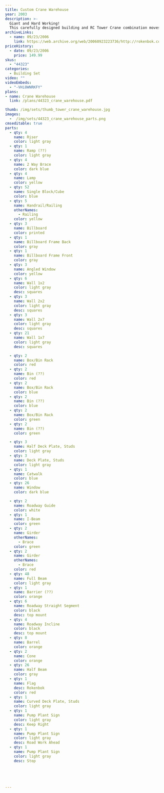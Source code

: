 ```yaml
---
title: Custom Crane Warehouse
year: 2003
description: >-
  Giant and Hard Working!
  This carefully designed building and RC Tower Crane combination moves and stores all kinds of building materials. The RC Tower Crane features 4 different working attachments and works great with the RC Loader, RC Forklift, and RC TransGripper. The warehouse comes with pallets, crates, and pallet racks so you can move and store Roks, barrels . . . whatever! New ROK'n Roadway pieces make accurate driving a snap. Includes over 260 pieces. Requires Start Set and 3 AA batteries (not included).
archiveLinks:
  - name: 09/23/2006
    link: https://web.archive.org/web/20060923223736/http://rokenbok.com/catalog/pd_44623.html
priceHistory:
  - date: 09/23/2006
    price: 149.99
skus:
  - "44323"
categories: 
  - Building Set
video: ""
videoEmbeds:
  - "-VHi8WNRKFY"
plans:
- name: Crane Warehouse
  link: /plans/44323_crane_warehouse.pdf

thumb: /img/sets/thumb_tower_crane_warehouse.jpg
images:
  -  /img/sets/44323_crane_warehouse_parts.png
cmseditable: true
parts:
  - qty: 4
    name: Riser
    color: light gray
  - qty: 1
    name: Ramp (??)
    color: light gray
  - qty: 4
    name: 2 Way Brace
    color: dark blue
  - qty: 4
    name: Lamp
    color: yellow
  - qty: 52
    name: Single Block/Cube
    color: blue
  - qty: 5
    name: Handrail/Railing
    otherNames:
      - Railing
    color: yellow
  - qty: 3
    name: Billboard
    color: printed
  - qty: 1
    name: Billboard Frame Back
    color: gray
  - qty: 1
    name: Billboard Frame Front
    color: gray
  - qty: 3
    name: Angled Window
    color: yellow
  - qty: 6
    name: Wall 1x2
    color: light gray
    desc: squares
  - qty: 3
    name: Wall 2x2
    color: light gray
    desc: squares
  - qty: 3
    name: Wall 2x7
    color: light gray
    desc: squares
  - qty: 21
    name: Wall 1x7
    color: light gray
    desc: squares

  - qty: 2
    name: Box/Bin Rack
    color: red
  - qty: 2
    name: Bin (??)
    color: red
  - qty: 2
    name: Box/Bin Rack
    color: blue
  - qty: 2
    name: Bin (??)
    color: blue
  - qty: 2
    name: Box/Bin Rack
    color: green
  - qty: 2
    name: Bin (??)
    color: green

  - qty: 3
    name: Half Deck Plate, Studs
    color: light gray
  - qty: 3
    name: Deck Plate, Studs
    color: light gray
  - qty: 1
    name: Catwalk
    color: blue
  - qty: 26
    name: Window
    color: dark blue

  - qty: 2
    name: Roadway Guide
    color: white
  - qty: 1
    name: I-Beam
    color: green
  - qty: 2
    name: Girder
    otherNames:
      - Brace
    color: green
  - qty: 2
    name: Girder
    otherNames:
      - Brace
    color: red
  - qty: 48
    name: Full Beam
    color: light gray
  - qty: 1
    name: Barrier (??)
    color: orange
  - qty: 6
    name: Roadway Straight Segment
    color: black
    desc: top mount
  - qty: 4
    name: Roadway Incline
    color: black
    desc: top mount
  - qty: 8
    name: Barrel
    color: orange
  - qty: 2
    name: Cone
    color: orange
  - qty: 26
    name: Half Beam
    color: gray
  - qty: 1
    name: Flag
    desc: Rokenbok
    color: red
  - qty: 1
    name: Curved Deck Plate, Studs
    color: light gray
  - qty: 1
    name: Pump Plant Sign
    color: light gray
    desc: Keep Right
  - qty: 1
    name: Pump Plant Sign
    color: light gray
    desc: Road Work Ahead
  - qty: 1
    name: Pump Plant Sign
    color: light gray
    desc: Stop




    
---
```

